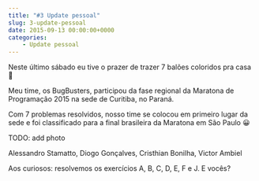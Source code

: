 ```yaml
---
title: "#3 Update pessoal"
slug: 3-update-pessoal
date: 2015-09-13 00:00:00+0000
categories:
    - Update pessoal
---
```


Neste último sábado eu tive o prazer de trazer 7 balões coloridos pra casa 🙂

Meu time, os BugBusters, participou da fase regional da Maratona de Programação 2015 na sede de Curitiba, no Paraná.

Com 7 problemas resolvidos, nosso time se colocou em primeiro lugar da sede e foi classificado para a final brasileira da Maratona em São Paulo 😀

TODO: add photo

Alessandro Stamatto, Diogo Gonçalves, Cristhian Bonilha, Victor Ambiel

Aos curiosos: resolvemos os exercícios A, B, C, D, E, F e J. E vocês?
